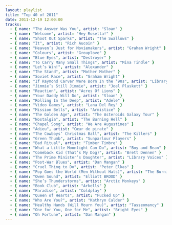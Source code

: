 ```yaml
---
layout: playlist
title: "Top 40 of 2011"
date: 2011-12-19 12:00:00
tracks:
  - { name: "The Answer Was You", artist: "Sloan" }
  - { name: "Welcome", artist: "Hey Rosetta!" }
  - { name: "Shoot Out Sparks", artist: "The Swallows" }
  - { name: "It", artist: "Rich Aucoin" }
  - { name: "Heaven’s Just for Moviemakers", artist: "Graham Wright" }
  - { name: "Colours", artist: "Grouplove" }
  - { name: "Blue Eyes", artist: "Destroyer" }
  - { name: "To Carry Many Small Things", artist: "Mina Tindle" }
  - { name: "Let’s Win!", artist: "Alexander" }
  - { name: "The Stand", artist: "Mother Mother" }
  - { name: "Soviet Race", artist: "Graham Wright" }
  - { name: "If Raymond Carver Were Born In the ‘90s", artist: "Library Voices" }
  - { name: "Jimmie’s Still Jimmie", artist: "Joel Plaskett" }
  - { name: "Reaction", artist: "Acres Of Lions" }
  - { name: "Your Daddy Will Do", artist: "Sloan" }
  - { name: "Rolling In the Deep", artist: "Adele" }
  - { name: "Video Games", artist: "Lana Del Rey" }
  - { name: "Mission Bells", artist: "Armistice" }
  - { name: "The Golden Age", artist: "The Asteroids Galaxy Tour" }
  - { name: "Nostalgia", artist: "The Burning Hell" }
  - { name: "Chapel Song", artist: "We Are Augustines" }
  - { name: "Adieu", artist: "Cœur de pirate" }
  - { name: "The Cowboys’ Christmas Ball", artist: "The Killers" }
  - { name: "Green Thumb", artist: "Sunparlour Players" }
  - { name: "Bad Ritual", artist: "Timber Timbre" }
  - { name: "What a Little Moonlight Can Do", artist: "Boy and Bean" }
  - { name: "Comeback Kid (That’s My Dog)", artist: "Brett Dennen" }
  - { name: "The Prime Minister’s Daughter", artist: "Library Voices" }
  - { name: "Post-War Blues", artist: "Dan Mangan" }
  - { name: "Cruel Thing to Do", artist: "Peter Elkas" }
  - { name: "Pop Goes the World (Men Without Hats)", artist: "The Burning Hell" }
  - { name: "Owen Sound", artist: "Elliott BROOD" }
  - { name: "She’s Thunderstorms", artist: "Arctic Monkeys" }
  - { name: "Book Club", artist: "Arkells" }
  - { name: "Paradise", artist: "Coldplay" }
  - { name: "Queen of Hearts", artist: "Fucked Up" }
  - { name: "Who Are You?", artist: "Kathryn Calder" }
  - { name: "Healthy Hands (Will Mourn You)", artist: "Tasseomancy" }
  - { name: "One for You, One for Me", artist: "Bright Eyes" }
  - { name: "Oh Fortune", artist: "Dan Mangan" }
---
```

